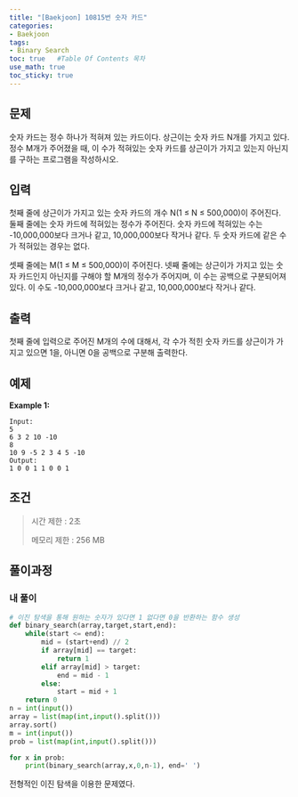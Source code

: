 ```yaml
---
title: "[Baekjoon] 10815번 숫자 카드"
categories: 
- Baekjoon
tags:
- Binary Search
toc: true   #Table Of Contents 목차 
use_math: true
toc_sticky: true
---
```


## 문제

숫자 카드는 정수 하나가 적혀져 있는 카드이다. 상근이는 숫자 카드 N개를 가지고 있다. 정수 M개가 주어졌을 때, 이 수가 적혀있는 숫자 카드를 상근이가 가지고 있는지 아닌지를 구하는 프로그램을 작성하시오.

## 입력

첫째 줄에 상근이가 가지고 있는 숫자 카드의 개수 N(1 ≤ N ≤ 500,000)이 주어진다. 둘째 줄에는 숫자 카드에 적혀있는 정수가 주어진다. 숫자 카드에 적혀있는 수는 -10,000,000보다 크거나 같고, 10,000,000보다 작거나 같다. 두 숫자 카드에 같은 수가 적혀있는 경우는 없다.

셋째 줄에는 M(1 ≤ M ≤ 500,000)이 주어진다. 넷째 줄에는 상근이가 가지고 있는 숫자 카드인지 아닌지를 구해야 할 M개의 정수가 주어지며, 이 수는 공백으로 구분되어져 있다. 이 수도 -10,000,000보다 크거나 같고, 10,000,000보다 작거나 같다.

## 출력

첫째 줄에 입력으로 주어진 M개의 수에 대해서, 각 수가 적힌 숫자 카드를 상근이가 가지고 있으면 1을, 아니면 0을 공백으로 구분해 출력한다.

## 예제

**Example 1:**

```
Input: 
5
6 3 2 10 -10
8
10 9 -5 2 3 4 5 -10
Output: 
1 0 0 1 1 0 0 1
```

## 조건

> 시간 제한 : 2초
>
> 메모리 제한 : 256 MB

## 풀이과정

### 내 풀이

```python
# 이진 탐색을 통해 원하는 숫자가 있다면 1 없다면 0을 반환하는 함수 생성
def binary_search(array,target,start,end):
    while(start <= end):
        mid = (start+end) // 2
        if array[mid] == target:
            return 1
        elif array[mid] > target:
            end = mid - 1
        else:
            start = mid + 1
    return 0
n = int(input())
array = list(map(int,input().split()))
array.sort()
m = int(input())
prob = list(map(int,input().split()))

for x in prob:
    print(binary_search(array,x,0,n-1), end=' ')

```

전형적인 이진 탐색을 이용한 문제였다.

